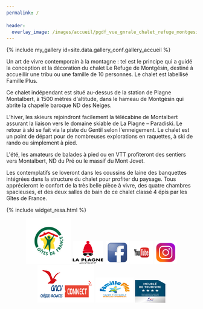 ```yaml
---
permalink: /
    
header:
  overlay_image: /images/accueil/pgdf_vue_gnrale_chalet_refuge_montgesin_Plagne.jpg
---
```


{% include my_gallery id=site.data.gallery_conf.gallery_accueil %}
  
Un art de vivre contemporain à la montagne : tel est le principe qui a guidé la conception et la décoration du chalet Le Refuge de Montgésin, destiné à accueillir une tribu ou une famille de 10 personnes. Le chalet est labellisé Famille Plus.


Ce chalet indépendant est situé au-dessus de la station de Plagne Montalbert, à 1500 mètres d'altitude, dans le hameau de Montgésin qui abrite la chapelle baroque ND des Neiges.  


L’hiver, les skieurs rejoindront facilement la télécabine de Montalbert assurant la liaison vers le domaine skiable de La Plagne – Paradiski. Le retour à ski se fait via la piste du Gentil selon l'enneigement. Le chalet est un point de départ pour de nombreuses explorations en raquettes, à ski de rando ou simplement à pied.  


L'été, les amateurs de balades à pied ou en VTT profiteront des sentiers vers Montalbert, ND du Pré ou le massif du Mont Jovet.  


Les contemplatifs se loveront dans les coussins de laine des banquettes intégrées dans la structure du chalet pour profiter du paysage.
Tous apprécieront le confort de la très belle pièce à vivre, des quatre chambres spacieuses, et des deux salles de bain de ce chalet classé 4 épis par les Gîtes de France.  

{% include widget_resa.html %}
 
<p style="text-align: center;">
  <a href="https://www.gites-de-france-savoie.com/Hebergements/gite/le-refuge-de-montgesin-73G148140.html" target="_blank" rel="noreferrer">  <img src="/images/banniere_menu/giteDeFrance.png" alt="" width="100" height="100" style="border:10px solid white"/></a> 
  <a href="http://www.montalbert.com" target="_blank" rel="noreferrer"> <img src="images/banniere_menu/logo_montalbert2.png" alt="" height="60" width="80" style="border:10px  "/></a> 
      <a href="https://www.facebook.com/refuge.montgesin" target="_blank" rel="noreferrer"><img src="images/banniere_menu/facebook.jpeg" alt="" width="60" height="60" style="border:10px  "/></a> 
    <a href="https://youtu.be/efYn-qbrEOM" target="_blank" rel="noreferrer"> <img src="images/banniere_menu/youtube.png" alt="" width="60" height="60" style="border:10px  "/></a>
  	<a href="https://www.instagram.com/le_refuge_de_montgesin/" target="_blank" rel="noreferrer"><img src="images/banniere_menu/instagram.png" alt="" width="60" height="60" style="border:10px  " /></a>
  <img src="images/banniere_menu/CV_Connect-PNG.png" alt="" width="150" height="100" style="border:10px  " />
  <a href="https://www.familleplus.fr/fr/le-label" target="_blank" rel="noreferrer"><img src="images/banniere_menu/Logo_Fplus.png" alt="" width="100" height="67" style="border:10px  " /></a>
  <img src="images/banniere_menu/meuble4etoiles.jpg" alt="" width="80" height="60" style="border:10px  " />
  
  </p>
